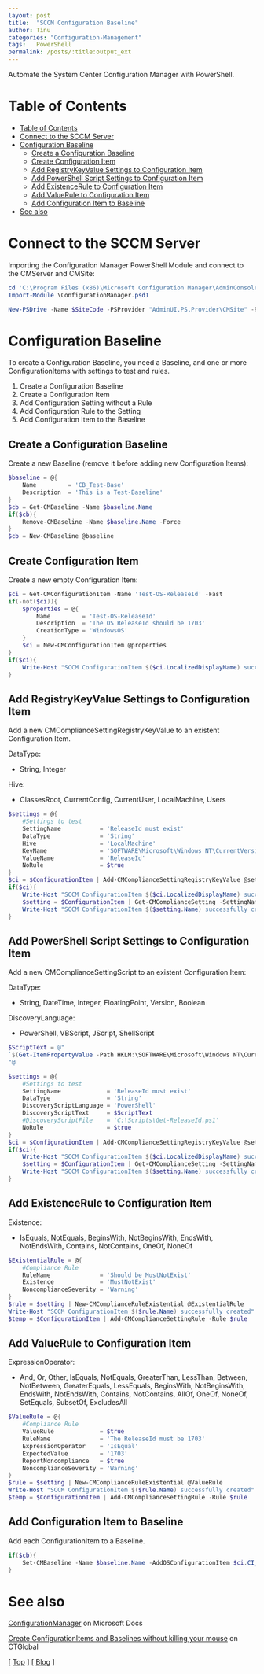 ```yaml
---
layout: post
title:  "SCCM Configuration Baseline"
author: Tinu
categories: "Configuration-Management"
tags:   PowerShell
permalink: /posts/:title:output_ext
---
```


Automate the System Center Configuration Manager with PowerShell.

# Table of Contents

- [Table of Contents](#table-of-contents)
- [Connect to the SCCM Server](#connect-to-the-sccm-server)
- [Configuration Baseline](#configuration-baseline)
  - [Create a Configuration Baseline](#create-a-configuration-baseline)
  - [Create Configuration Item](#create-configuration-item)
  - [Add RegistryKeyValue Settings to Configuration Item](#add-registrykeyvalue-settings-to-configuration-item)
  - [Add PowerShell Script Settings to Configuration Item](#add-powershell-script-settings-to-configuration-item)
  - [Add ExistenceRule to Configuration Item](#add-existencerule-to-configuration-item)
  - [Add ValueRule to Configuration Item](#add-valuerule-to-configuration-item)
  - [Add Configuration Item to Baseline](#add-configuration-item-to-baseline)
- [See also](#see-also)

# Connect to the SCCM Server

Importing the Configuration Manager PowerShell Module and connect to the CMServer and CMSite:

````powershell
cd 'C:\Program Files (x86)\Microsoft Configuration Manager\AdminConsole\bin'
Import-Module \ConfigurationManager.psd1

New-PSDrive -Name $SiteCode -PSProvider "AdminUI.PS.Provider\CMSite" -Root $SiteServer -Description $SiteCode
````

# Configuration Baseline

To create a Configuration Baseline, you need a Baseline, and one or more ConfigurationItems with settings to test and rules.

1) Create a Configuration Baseline  
2) Create a Configuration Item  
3) Add Configuration Setting without a Rule  
4) Add Configuration Rule to the Setting  
5) Add Configuration Item to the Baseline  

## Create a Configuration Baseline

Create a new Baseline (remove it before adding new Configuration Items):

````powershell
$baseline = @{
    Name         = 'CB_Test-Base'
    Description  = 'This is a Test-Baseline'
}
$cb = Get-CMBaseline -Name $baseline.Name
if($cb){
    Remove-CMBaseline -Name $baseline.Name -Force
}
$cb = New-CMBaseline @baseline
````

## Create Configuration Item

Create a new empty Configuration Item:

````powershell
$ci = Get-CMConfigurationItem -Name 'Test-OS-ReleaseId' -Fast
if(-not($ci)){
    $properties = @{
        Name         = 'Test-OS-ReleaseId'
        Description  = 'The OS ReleaseId should be 1703'
        CreationType = 'WindowsOS'
    }
    $ci = New-CMConfigurationItem @properties
}
if($ci){
    Write-Host "SCCM ConfigurationItem $($ci.LocalizedDisplayName) successfully created" -ForegroundColor Green
}
````

## Add RegistryKeyValue Settings to Configuration Item

Add a new CMComplianceSettingRegistryKeyValue to an existent Configuration Item.

DataType:

- String, Integer

Hive:

- ClassesRoot, CurrentConfig, CurrentUser, LocalMachine, Users

````powershell
$settings = @{
    #Settings to test
    SettingName           = 'ReleaseId must exist'
    DataType              = 'String'
    Hive                  = 'LocalMachine'
    KeyName               = 'SOFTWARE\Microsoft\Windows NT\CurrentVersion'
    ValueName             = 'ReleaseId'
    NoRule                = $true
}
$ci = $ConfigurationItem | Add-CMComplianceSettingRegistryKeyValue @settings
if($ci){
    Write-Host "SCCM ConfigurationItem $($ci.LocalizedDisplayName) successfully created" -ForegroundColor Green
    $setting = $ConfigurationItem | Get-CMComplianceSetting -SettingName 'ReleaseId must exist'
    Write-Host "SCCM ConfigurationItem $($setting.Name) successfully created" -ForegroundColor Green
}
````

## Add PowerShell Script Settings to Configuration Item

Add a new CMComplianceSettingScript to an existent Configuration Item:

DataType:

- String, DateTime, Integer, FloatingPoint, Version, Boolean

DiscoveryLanguage:

- PowerShell, VBScript, JScript, ShellScript

````powershell
$ScriptText = @"
`$(Get-ItemPropertyValue -Path HKLM:\SOFTWARE\Microsoft\Windows NT\CurrentVersion -Name ReleaseId)
"@

$settings = @{
    #Settings to test
    SettingName             = 'ReleaseId must exist'
    DataType                = 'String'
    DiscoveryScriptLanguage = 'PowerShell'
    DiscoveryScriptText     = $ScriptText
    #DiscoveryScriptFile    = 'C:\Scripts\Get-ReleaseId.ps1'
    NoRule                  = $true
}
$ci = $ConfigurationItem | Add-CMComplianceSettingRegistryKeyValue @settings
if($ci){
    Write-Host "SCCM ConfigurationItem $($ci.LocalizedDisplayName) successfully created" -ForegroundColor Green
    $setting = $ConfigurationItem | Get-CMComplianceSetting -SettingName 'ReleaseId must exist'
    Write-Host "SCCM ConfigurationItem $($setting.Name) successfully created" -ForegroundColor Green
}
````

## Add ExistenceRule to Configuration Item

Existence:

- IsEquals, NotEquals, BeginsWith, NotBeginsWith, EndsWith, NotEndsWith, Contains, NotContains, OneOf, NoneOf

````powershell
$ExistentialRule = @{
    #Compliance Rule
    RuleName              = 'Should be MustNotExist'
    Existence             = 'MustNotExist'
    NoncomplianceSeverity = 'Warning'
}
$rule = $setting | New-CMComplianceRuleExistential @ExistentialRule
Write-Host "SCCM ConfigurationItem $($rule.Name) successfully created" -ForegroundColor Green
$temp = $ConfigurationItem | Add-CMComplianceSettingRule -Rule $rule
````

## Add ValueRule to Configuration Item

ExpressionOperator:

- And, Or, Other, IsEquals, NotEquals, GreaterThan, LessThan, Between, NotBetween, GreaterEquals, LessEquals, BeginsWith, NotBeginsWith, EndsWith, NotEndsWith, Contains, NotContains, AllOf, OneOf, NoneOf, SetEquals, SubsetOf, ExcludesAll

````powershell
$ValueRule = @{
    #Compliance Rule
    ValueRule             = $true
    RuleName              = 'The ReleaseId must be 1703'
    ExpressionOperator    = 'IsEqual'
    ExpectedValue         = '1703'
    ReportNoncompliance   = $true
    NoncomplianceSeverity = 'Warning'
}
$rule = $setting | New-CMComplianceRuleExistential @ValueRule
Write-Host "SCCM ConfigurationItem $($rule.Name) successfully created" -ForegroundColor Green
$temp = $ConfigurationItem | Add-CMComplianceSettingRule -Rule $rule
````

## Add Configuration Item to Baseline

Add each ConfigurationItem to a Baseline.

````powershell
if($cb){
    Set-CMBaseline -Name $baseline.Name -AddOSConfigurationItem $ci.CI_ID
}
````

# See also

[ConfigurationManager](https://docs.microsoft.com/en-us/powershell/module/configurationmanager/?view=sccm-ps) on Microsoft Docs

[Create ConfigurationItems and Baselines without killing your mouse](https://blog.ctglobalservices.com/uncategorized/rja/create-configurationitems-and-baselines-without-killing-your-mouse/) on CTGlobal

[ [Top](#table-of-contents) ] [ [Blog](../categories.html) ]
